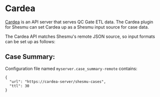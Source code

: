 # Cardea
[Cardea](https://github.com/oicr-gsi/cardea) is an API server that serves QC Gate ETL data.
The Cardea plugin for Shesmu can set Cardea up as a Shesmu input source for case data.

The Cardea API matches Shesmu's remote JSON source, so input formats can be set up as follows:

## Case Summary:

Configuration file named `myserver.case_summary-remote` contains:

    {
      "url": "https://cardea-server/shesmu-cases",
      "ttl": 30
    }

